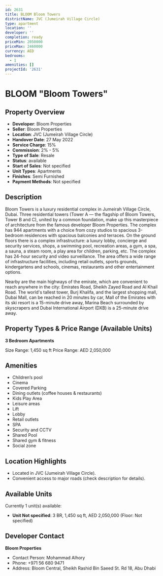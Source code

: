 ```yaml
---
id: 2631
title: BLOOM Bloom Towers
districtName: JVC (Jumeirah Village Circle)
type: apartment
location: ''
developer: ''
completion: ready
priceMin: 2050000
priceMax: 2460000
currency: AED
bedrooms:
  - 1
amenities: []
projectId: '2631'
---
```


# BLOOM "Bloom Towers"

## Property Overview
- **Developer**: Bloom Properties
- **Seller**: Bloom Properties
- **Location**: JVC (Jumeirah Village Circle)
- **Handover Date**: 27 May 2022
- **Service Charge**: 15%
- **Commission**: 2% - 5%
- **Type of Sale**: Resale
- **Status**: available
- **Start of Sales**: Not specified
- **Unit Types**: Apartments
- **Finishes**: Semi Furnished
- **Payment Methods**: Not specified

## Description
Bloom Towers is a luxury residential complex in Jumeirah Village Circle, Dubai. Three residential towers (Tower A — the flagship of Bloom Towers, Tower B and C), united by a common foundation, make up this masterpiece of architecture from the famous developer Bloom Properties. The complex has 944 apartments with a choice from cozy studios to spacious 3-bedroom residences with spacious balconies and terraces. On the ground floors there is a complex infrastructure: a luxury lobby, concierge and security services, shops, a swimming pool, recreation areas, a gym, a spa, a sauna, a steam room, a play area for children, parking, etc. The complex has 24-hour security and video surveillance. The area offers a wide range of infrastructure facilities, including retail outlets, sports grounds, kindergartens and schools, cinemas, restaurants and other entertainment options. 

Nearby are the main highways of the emirate, which are convenient to reach anywhere in the city: Emirates Road, Sheikh Zayed Road and Al Khail Road. The world's tallest tower, Burj Khalifa, and the largest shopping mall, Dubai Mall, can be reached in 20 minutes by car, Mall of the Emirates with its ski resort is a 15-minute drive away, Marina Beach surrounded by skyscrapers and Dubai International Airport (DXB) is a 25-minute drive away.

## Property Types & Price Range (Available Units)
**3 Bedroom Apartments**

Size Range: 1,450 sq ft
Price Range: AED 2,050,000

## Amenities
- Children’s pool
- Cinema
- Covered Parking
- Dining outlets  (coffee houses & restaurants)
- Kids Play Area
- Leisure areas
- Lift
- Lobby
- Retail outlets
- SPA
- Security and CCTV
- Shared Pool
- Shared gym & fitness
- Social zone

## Location Highlights
- Located in JVC (Jumeirah Village Circle).
- Convenient access to major roads (check description for details).

## Available Units
Currently 1 unit(s) available:
- **Unit Not specified**: 3 BR, 1,450 sq ft, AED 2,050,000 (Floor: Not specified)

## Developer Contact
**Bloom Properties**
- Contact Person: Mohammad Alhory
- Phone: +971 56 680 9471
- Address: Bloom Central, Sheikh Rashid Bin Saeed St. Rd 18, Abu Dhabi
